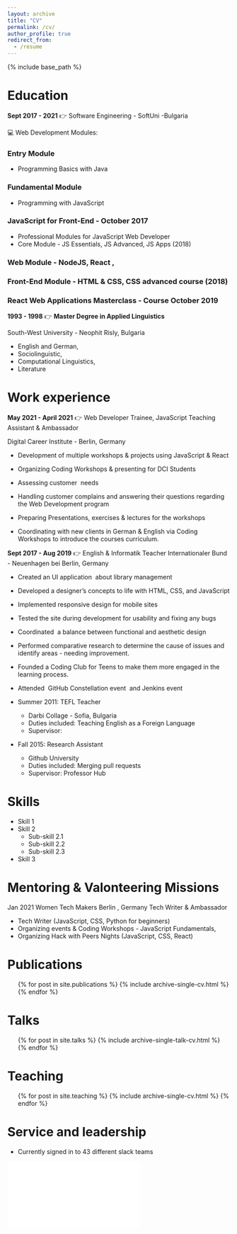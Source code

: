 ```yaml
---
layout: archive
title: "CV"
permalink: /cv/
author_profile: true
redirect_from:
  - /resume
---
```


{% include base_path %}

# Education

**Sept 2017 - 2021** 👉 Software Engineering - SoftUni -Bulgaria

💻 Web Development Modules:

### Entry Module 

- Programming Basics with Java

### Fundamental Module 

- Programming with JavaScript

### JavaScript for Front-End - October 2017

- Professional Modules for JavaScript Web Developer
- Core Module - JS Essentials, JS Advanced, JS Apps (2018)

### Web Module - NodeJS, React ,  

### Front-End Module - HTML & CSS, CSS advanced course (2018)

### React Web Applications Masterclass - Course October 2019

**1993 - 1998** 👉 **Master Degree in Applied Linguistics**

South-West University - Neophit Risly, Bulgaria

- English and German,
- Sociolinguistic,
- Computational Linguistics,
- Literature

# Work experience

**May 2021 - April 2021** 👉 Web Developer Trainee, JavaScript Teaching Assistant & Ambassador

Digital Career Institute - Berlin, Germany

- Development of multiple workshops & projects using JavaScript & React

- Organizing Coding Workshops & presenting for DCI Students
- Assessing customer  needs
- Handling customer complains and answering their questions regarding the Web Development program
- Preparing Presentations, exercises & lectures for the workshops
- Coordinating with new clients in German & English via Coding Workshops to introduce the courses curriculum.

**Sept 2017 - Aug 2019** 👉 English & Informatik Teacher
Internationaler Bund - Neuenhagen bei Berlin, Germany

- Created an UI application  about library management
- Developed a designer’s concepts to life with HTML, CSS, and JavaScript
- Implemented responsive design for mobile sites
- Tested the site during development for usability and fixing any bugs
- Coordinated  a balance between functional and aesthetic design
- Performed comparative research to determine the cause of issues and identify areas - needing improvement.
- Founded a Coding Club for Teens to make them more engaged in the learning process.
- Attended  GitHub Constellation event  and Jenkins event

- Summer 2011: TEFL Teacher

  - Darbi Collage - Sofia, Bulgaria
  - Duties included: Teaching English as a Foreign Language
  - Supervisor:

- Fall 2015: Research Assistant
  - Github University
  - Duties included: Merging pull requests
  - Supervisor: Professor Hub

# Skills

- Skill 1
- Skill 2
  - Sub-skill 2.1
  - Sub-skill 2.2
  - Sub-skill 2.3
- Skill 3

# Mentoring & Valonteering Missions

Jan 2021 Women Tech Makers Berlin , Germany Tech Writer & Ambassador

- Tech Writer (JavaScript, CSS, Python for beginners)
- Organizing events & Coding Workshops - JavaScript Fundamentals,
- Organizing Hack with Peers Nights (JavaScript, CSS, React)

# Publications

  <ul>{% for post in site.publications %}
    {% include archive-single-cv.html %}
  {% endfor %}</ul>
  
Talks
======
  <ul>{% for post in site.talks %}
    {% include archive-single-talk-cv.html %}
  {% endfor %}</ul>
  
Teaching
======
  <ul>{% for post in site.teaching %}
    {% include archive-single-cv.html %}
  {% endfor %}</ul>
  
Service and leadership
======
* Currently signed in to 43 different slack teams

![irena_popova](resume_popova.pdf)
